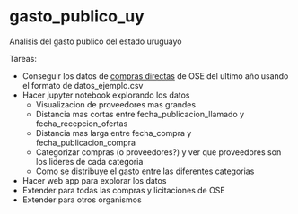 # gasto_publico_uy
Analisis del gasto publico del estado uruguayo

Tareas:

* Conseguir los datos de [compras directas](http://comprasestatales.gub.uy/consultas?tipo-pub=ADJ) de OSE del ultimo año usando el formato de datos_ejemplo.csv
* Hacer jupyter notebook explorando los datos
  * Visualizacion de proveedores mas grandes
  * Distancia mas cortas entre fecha_publicacion_llamado y fecha_recepcion_ofertas
  * Distancia mas larga entre fecha_compra y fecha_publicacion_compra
  * Categorizar compras (o proveedores?) y ver que proveedores son los lideres de cada categoria
  * Como se distribuye el gasto entre las diferentes categorias
* Hacer web app para explorar los datos
* Extender para todas las compras y licitaciones de OSE
* Extender para otros organismos
